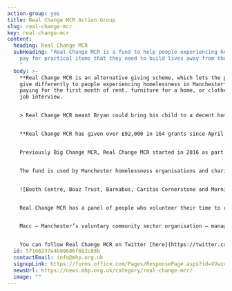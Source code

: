 ```yaml
---
action-group: yes
title: Real Change MCR Action Group
slug: real-change-mcr
key: real-change-mcr
content:
  heading: Real Change MCR
  subHeading: "Real Change MCR is a fund to help people experiencing homelessness
    pay for practical items that they need to build lives away from the streets.
    "
  body: >-
    **Real Change MCR is an alternative giving scheme, which lets the public
    give differently to people experiencing homelessness in Manchester** - by
    paying for the first month of rent, furniture for a home, or clothes for a
    job interview. 


    > Real Change MCR meant Bryan could bring his child to a decent home, rather than just an accommodation unit. \[...] Bryan’s relationship with his son has strengthened, and there’s no doubt that it was Real Change MCR funding that won him the home – the room he needed – to mend their lives together.


    **Real Change MCR has given over £92,000 in 164 grants since April 2020 alone.** Read stories of how Real Change MCR has changed people's lives by clicking [here](https://realchangemanchester.co.uk/how-we-help/).


    Previously Big Change MCR, Real Change MCR started in 2016 as part of the Manchester Homelessness Partnership – **we recognised the need to create an effective way to help people sleeping rough to build sustainable lives away from the streets.** While giving money directly to people experiencing homelessness may help in the short-term, it doesn’t help people long-term - and can even make their situation worse.  


    The fund is used by Manchester homelessness organisations and charities who provide long-term support on the journey to independent living:


    ![Booth Centre, Boaz Trust, Barnabus, Caritas Cornerstone and Morning Star, Coffee4Craig, GM Housing First, Humankind, Justlife, Manchester City of Sanctuary, Reach Out To The Community, Riverside, S.P.I.N](assets/uploads/rcm-awareness-event.jpg)


    Real Change MCR has a panel of people who volunteer their time to run, manage and allocate funds. The panel includes Manchester’s homeless organisations, charities, people who have been homeless, public sector staff, members of the business community and other Manchester organisations. 


    Macc – Manchester’s voluntary community sector organisation – manage the fund’s administration. 


    Y﻿ou can follow Real Change MCR on Twitter [here](https://twitter.com/RealChangeMANC?ref_src=twsrc%5Egoogle%7Ctwcamp%5Eserp%7Ctwgr%5Eauthor), and check out their website [here,](https://realchangemanchester.co.uk/) where you can also donate to keep this vital lifeline going.
  id: 57166237e4b09686f6b2c88b
  contactEmail: info@mhp.org.uk
  signupLink: https://forms.office.com/Pages/ResponsePage.aspx?id=XVwzcf1bkE61VN8N5KjjQkQ2JR41SuRLu92-3-tlPOtURDMzQjVZWEczSFdPS1M2SEZMR1RVTkpHVC4u
  newsUrl: https://news.mhp.org.uk/category/real-change-mcr/
  image: ""
---
```

